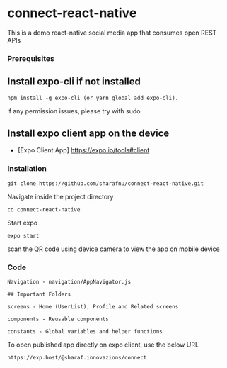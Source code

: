 # connect-react-native
This is a demo react-native social media app that consumes open REST APIs


### Prerequisites

## Install expo-cli if not installed

```
npm install -g expo-cli (or yarn global add expo-cli).
```
if any permission issues, please try with sudo


## Install expo client app on the device

* [Expo Client App] https://expo.io/tools#client

### Installation

```
git clone https://github.com/sharafnu/connect-react-native.git
```


Navigate inside the project directory

```
cd connect-react-native
```
Start expo

```
expo start
```

scan the QR code using device camera to view the app on mobile device

### Code
```
Navigation - navigation/AppNavigator.js

## Important Folders

screens - Home (UserList), Profile and Related screens

components - Reusable components

constants - Global variables and helper functions

 ```
To open published app directly on expo client, use the below URL
```
https://exp.host/@sharaf.innovazions/connect
```

